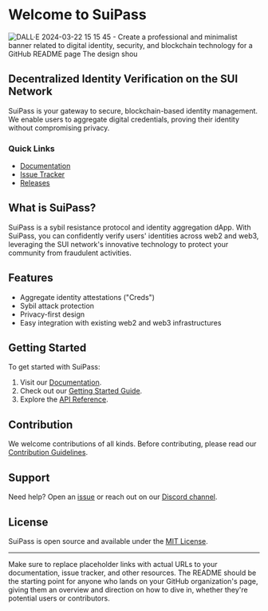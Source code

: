 # Welcome to SuiPass
![DALL·E 2024-03-22 15 15 45 - Create a professional and minimalist banner related to digital identity, security, and blockchain technology for a GitHub README page  The design shou](https://github.com/SuiPass/.github/assets/42999269/67ca500a-e02e-4e56-b16c-2fd6ee539391)

## Decentralized Identity Verification on the SUI Network

SuiPass is your gateway to secure, blockchain-based identity management. We enable users to aggregate digital credentials, proving their identity without compromising privacy.

### Quick Links
- [Documentation](https://github.com/SuiPass/suipass/docs)
- [Issue Tracker](https://github.com/SuiPass/suipass/issues)
- [Releases](https://github.com/SuiPass/suipass/releases)

## What is SuiPass?
SuiPass is a sybil resistance protocol and identity aggregation dApp. With SuiPass, you can confidently verify users' identities across web2 and web3, leveraging the SUI network's innovative technology to protect your community from fraudulent activities.

## Features
- Aggregate identity attestations ("Creds")
- Sybil attack protection
- Privacy-first design
- Easy integration with existing web2 and web3 infrastructures

## Getting Started
To get started with SuiPass:
1. Visit our [Documentation](https://github.com/SuiPass/suipass/docs).
2. Check out our [Getting Started Guide](https://github.com/SuiPass/suipass/docs/getting-started.md).
3. Explore the [API Reference](https://github.com/SuiPass/suipass/docs/api-reference.md).

## Contribution
We welcome contributions of all kinds. Before contributing, please read our [Contribution Guidelines](CONTRIBUTING.md).

## Support
Need help? Open an [issue](https://github.com/SuiPass/suipass/issues) or reach out on our [Discord channel](#).

## License
SuiPass is open source and available under the [MIT License](LICENSE).

---

Make sure to replace placeholder links with actual URLs to your documentation, issue tracker, and other resources. The README should be the starting point for anyone who lands on your GitHub organization's page, giving them an overview and direction on how to dive in, whether they're potential users or contributors.

